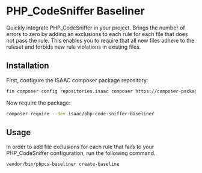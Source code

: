 # PHP_CodeSniffer Baseliner

Quickly integrate PHP_CodeSniffer in your project. Brings the number of errors to zero by adding an exclusions to each
rule for each file that does not pass the rule. This enables you to require that all new files adhere to the ruleset and
forbids new rule violations in existing files.

## Installation

First, configure the ISAAC composer package repository:

```sh
fin composer config repositories.isaac composer https://composer-packages.hq.isaac.nl/repository
```

Now require the package:

```sh
composer require --dev isaac/php-code-sniffer-baseliner
```

## Usage

In order to add file exclusions for each rule that fails to your PHP_CodeSniffer configuration, run the following
command.

```sh
vendor/bin/phpcs-baseliner create-baseline
```
